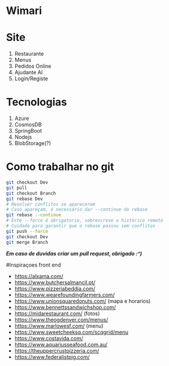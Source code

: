 # Wimari

# Site

1. Restaurante
2. Menus
3. Pedidos Online
4. Ajudante AI
5. Login/Registe

# Tecnologias

1. Azure
2. CosmosDB
3. SpringBoot
4. Nodejs
5. BlobStorage(?)

# Como trabalhar no git

```sh
git checkout Dev
git pull
git checkout Branch
git rebase Dev
# Resolver conflitos se aparecerem
# Caso apareçam, é necessário dar --continue do rebase
git rebase --continue
# Este --force é obrigatorio, sobrescreve o histórico remoto
# Cuidado para garantir que o rebase passou sem conflitos
git push --force
git checkout Dev
git merge Branch
```
***Em caso de duvidas criar um pull request, obrigado :^)***

#Inspiraçoes front end
- https://alxama.com/
- https://www.butchersalmancil.pt/
- https://www.pizzeriabeddia.com/
- https://www.wearefoundingfarmers.com/
- https://www.unionsquaredonuts.com/ (mapa e horarios)
- https://www.bennettssandwichshop.com/
- https://midarestaurant.com/ (fotos)
- https://www.theogdenver.com/menus/
- https://www.marlowesf.com/ (menu)
- https://www.sweetcheeksq.com/scqgrid/menu
- https://www.costavida.com/
- https://www.aquariusseafood.com.au/
- https://theuppercrustpizzeria.com/
- https://www.federalistpig.com/
